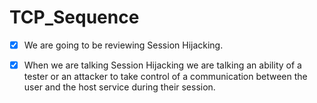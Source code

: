 # TCP_Sequence

- [x] We are going to be reviewing Session Hijacking.

- [x] When we are talking Session Hijacking we are talking an ability of a tester or an attacker to take control of a communication between the user and the host service during their session.
